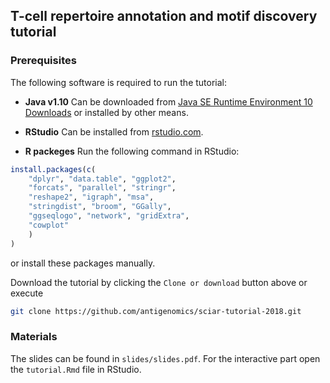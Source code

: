 ## **T-cell repertoire annotation and motif discovery** tutorial

### Prerequisites

The following software is required to run the tutorial:

* **Java v1.10** Can be downloaded from [Java SE Runtime Environment 10 Downloads](https://www.oracle.com/technetwork/java/javase/downloads/jre10-downloads-4417026.html) or installed by other means.

* **RStudio** Can be installed from [rstudio.com](https://www.rstudio.com).

* **R packeges** Run the following command in RStudio:

```R
install.packages(c(
	"dplyr", "data.table", "ggplot2",
	"forcats", "parallel", "stringr",
	"reshape2", "igraph", "msa",
	"stringdist", "broom", "GGally",
	"ggseqlogo", "network", "gridExtra",
	"cowplot"
	)
)
```

or install these packages manually.

Download the tutorial by clicking the ``Clone or download`` button above or execute

```bash
git clone https://github.com/antigenomics/sciar-tutorial-2018.git
```

### Materials

The slides can be found in ``slides/slides.pdf``. For the interactive part open the ``tutorial.Rmd`` file in RStudio.